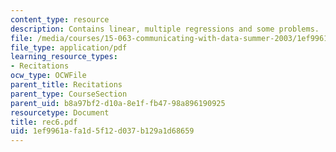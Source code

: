 ```yaml
---
content_type: resource
description: Contains linear, multiple regressions and some problems.
file: /media/courses/15-063-communicating-with-data-summer-2003/1ef9961afa1d5f12d037b129a1d68659_rec6.pdf
file_type: application/pdf
learning_resource_types:
- Recitations
ocw_type: OCWFile
parent_title: Recitations
parent_type: CourseSection
parent_uid: b8a97bf2-d10a-8e1f-fb47-98a896190925
resourcetype: Document
title: rec6.pdf
uid: 1ef9961a-fa1d-5f12-d037-b129a1d68659
---
```

